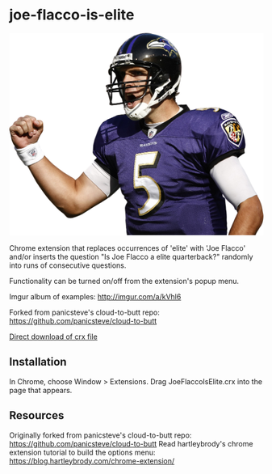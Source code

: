 joe-flacco-is-elite
===================

![](logo.png)

Chrome extension that replaces occurrences of 'elite' with 'Joe Flacco' and/or inserts the question "Is Joe Flacco a elite quarterback?" randomly into runs of consecutive questions.

Functionality can be turned on/off from the extension's popup menu.

Imgur album of examples: http://imgur.com/a/kVhl6

Forked from panicsteve's cloud-to-butt repo: https://github.com/panicsteve/cloud-to-butt

[Direct download of crx file](https://github.com/jonathanreyes/joe-flacco-is-elite/blob/master/JoeFlaccoIsElite.crx?raw=true)

Installation
------------

In Chrome, choose Window > Extensions.  Drag JoeFlaccoIsElite.crx into the page that appears.

Resources
---------
Originally forked from panicsteve's cloud-to-butt repo: https://github.com/panicsteve/cloud-to-butt
Read hartleybrody's chrome extension tutorial to build the options menu: https://blog.hartleybrody.com/chrome-extension/
